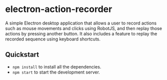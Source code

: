# electron-action-recorder

A simple Electron desktop application that allows a user to record actions such as mouse movements and clicks using RobotJS, and then replay those actions by pressing another button. It also includes a feature to replay the recorded sequence using keyboard shortcuts.

## Quickstart

- `npm install` to install all the dependencies.
- `npm start` to start the development server.